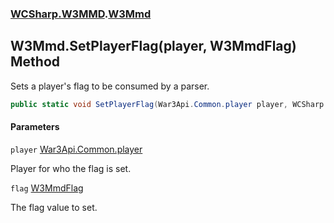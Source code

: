 ### [WCSharp.W3MMD](WCSharp.W3MMD.md 'WCSharp.W3MMD').[W3Mmd](WCSharp.W3MMD.W3Mmd.md 'WCSharp.W3MMD.W3Mmd')

## W3Mmd.SetPlayerFlag(player, W3MmdFlag) Method

Sets a player's flag to be consumed by a parser.

```csharp
public static void SetPlayerFlag(War3Api.Common.player player, WCSharp.W3MMD.W3MmdFlag flag);
```
#### Parameters

<a name='WCSharp.W3MMD.W3Mmd.SetPlayerFlag(War3Api.Common.player,WCSharp.W3MMD.W3MmdFlag).player'></a>

`player` [War3Api.Common.player](https://docs.microsoft.com/en-us/dotnet/api/War3Api.Common.player 'War3Api.Common.player')

Player for who the flag is set.

<a name='WCSharp.W3MMD.W3Mmd.SetPlayerFlag(War3Api.Common.player,WCSharp.W3MMD.W3MmdFlag).flag'></a>

`flag` [W3MmdFlag](WCSharp.W3MMD.W3MmdFlag.md 'WCSharp.W3MMD.W3MmdFlag')

The flag value to set.